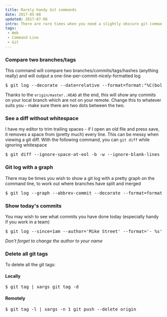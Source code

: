 ```yaml
---
title: Rarely handy Git commands
date: 2017-05-08
updated: 2017-07-06
intro: There are rare times when you need a slightly obscure git command. You spent several minutes googling, crafting and constructing your command only to run it once and not need it again for a while. This blog post will serve as my dumping ground for those odd commands I seldom need, but when I do I can then copy and paste. Feel free to get in touch with your favourite curve-ball command and I'll do my best to add it to the list!
tags:
 - Web
 - Command Line
 - Git
---
```


### Compare two branches/tags

This command will compare two branches/commits/tags/hashes (anything really) and will output a one-line-per-commit-nicely-formatted log

<pre class="language-git">$ git log --decorate --date=relative --format=format:"%C(bold blue)%h%C(reset) - %C(bold green)(%ar)%C(reset) %C(white)%s%C(reset) %C(dim white)[%an]%C(reset)%C(bold yellow)%d%C(reset)" origin/master..HEAD</pre>

Thanks to the `origin/master..HEAD` at the end, this will show any commits on your local branch which are not on your remote. Change this to whatever suits you - make sure there are two dots between the two.

### See a diff without whitespace

I have my editor to trim trailing spaces - if I open an old file and press save, it removes a space from (pretty much) every line. This can be messy when viewing a git diff. With the following command, you can `git diff` while ignoring whitespace

<pre class="language-git">$ git diff --ignore-space-at-eol -b -w --ignore-blank-lines</pre>

### Git log with a graph

There may be times you wish to show a git log with a pretty graph on the command line, to work out where branches have split and merged

<pre class="language-git">$ git log --graph --abbrev-commit --decorate --format=format:'%C(bold blue)%h%C(reset) - %C(bold cyan)%aD%C(reset) %C(bold green)(%ar)%C(reset)%C(bold yellow)%d%C(reset)%n''%C(white)%s%C(reset) %C(dim white)- %an%C(reset)' --all</pre>

### Show today's commits

You may wish to see what commits you have done today (especially handy if you work in a team)

<pre class="language-git">$ git log --since=1am --author='Mike Street' --format='- %s'</pre>

_Don't forget to change the author to your name_

### Delete all git tags

To delete all the git tags:

#### Locally

<pre class="language-git">$ git tag | xargs git tag -d</pre>

#### Remotely

<pre class="language-git">$ git tag -l | xargs -n 1 git push --delete origin</pre>